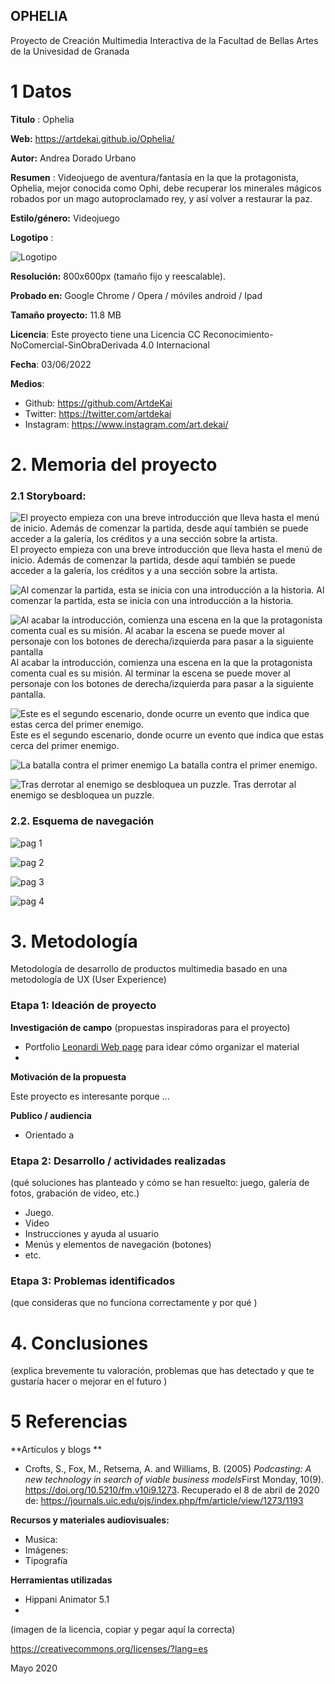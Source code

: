 ## OPHELIA

Proyecto de Creación Multimedia Interactiva de la  Facultad de Bellas Artes de la Univesidad de Granada



# 1 Datos 



**Titulo** : Ophelia

**Web:** https://artdekai.github.io/Ophelia/

**Autor:**  Andrea Dorado Urbano

**Resumen** : Videojuego de aventura/fantasía en la que la protagonista, Ophelia, mejor conocida como Ophi, debe recuperar los minerales mágicos robados por un mago autoproclamado rey, y así volver a restaurar la paz.

**Estilo/género:**  Videojuego

**Logotipo** :

![Logotipo](https://github.com/ArtdeKai/ArtdeKai.github.io/blob/master/Documentaci%C3%B3n%20Ophelia/logotipo.png)

**Resolución:** 800x600px (tamaño fijo y reescalable).

**Probado en:** Google Chrome / Opera / móviles android / Ipad

**Tamaño proyecto:** 11.8 MB

**Licencia**: Este proyecto tiene una Licencia CC Reconocimiento-NoComercial-SinObraDerivada 4.0 Internacional

**Fecha**: 03/06/2022

**Medios**:

- Github: https://github.com/ArtdeKai
- Twitter: https://twitter.com/artdekai
- Instagram: https://www.instagram.com/art.dekai/

# 2. Memoria del proyecto 

### 2.1 Storyboard: 

![El proyecto empieza con una breve introducción que lleva hasta el menú de inicio. Además de comenzar la partida, desde aquí también se puede acceder a la galería, los créditos y a una sección sobre la artista.  ](https://github.com/ArtdeKai/ArtdeKai.github.io/blob/master/Documentaci%C3%B3n%20Ophelia/Captura%20de%20pantalla%20%2867%29.png)
El proyecto empieza con una breve introducción que lleva hasta el menú de inicio. Además de comenzar la partida, desde aquí también se puede acceder a la galería, los créditos y a una sección sobre la artista.

![Al comenzar la partida, esta se inicia con una introducción a la historia.](https://github.com/ArtdeKai/ArtdeKai.github.io/blob/master/Documentaci%C3%B3n%20Ophelia/Captura%20de%20pantalla%20%2869%29.png)
Al comenzar la partida, esta se inicia con una introducción a la historia.

![Al acabar la introducción, comienza una escena en la que la protagonista comenta cual es su misión. Al acabar la escena se puede mover al personaje con los botones de derecha/izquierda para pasar a la siguiente pantalla](https://github.com/ArtdeKai/ArtdeKai.github.io/blob/master/Documentaci%C3%B3n%20Ophelia/Captura%20de%20pantalla%20%2871%29.png)
Al acabar la introducción, comienza una escena en la que la protagonista comenta cual es su misión. Al terminar la escena se puede mover al personaje con los botones de derecha/izquierda para pasar a la siguiente pantalla.

![Este es el segundo escenario, donde ocurre un evento que indica que estas cerca del primer enemigo.](https://github.com/ArtdeKai/ArtdeKai.github.io/blob/master/Documentaci%C3%B3n%20Ophelia/Captura%20de%20pantalla%20%2872%29.png)
Este es el segundo escenario, donde ocurre un evento que indica que estas cerca del primer enemigo.

![La batalla contra el primer enemigo](https://github.com/ArtdeKai/ArtdeKai.github.io/blob/master/Documentaci%C3%B3n%20Ophelia/Captura%20de%20pantalla%20%2873%29.png)
La batalla contra el primer enemigo.

![Tras derrotar al enemigo se desbloquea un puzzle.](https://github.com/ArtdeKai/ArtdeKai.github.io/blob/master/Documentaci%C3%B3n%20Ophelia/Captura%20de%20pantalla%20%2875%29.png)
Tras derrotar al enemigo se desbloquea un puzzle.

### 2.2. Esquema de navegación 

![pag 1](https://github.com/ArtdeKai/ArtdeKai.github.io/blob/master/Documentaci%C3%B3n%20Ophelia/Mapa%20de%20navegaci%C3%B3n/Storyboard_Teaser%20%281%29.jpg)

![pag 2](https://github.com/ArtdeKai/ArtdeKai.github.io/blob/master/Documentaci%C3%B3n%20Ophelia/Mapa%20de%20navegaci%C3%B3n/Storyboard_2.jpg)

![pag 3](https://github.com/ArtdeKai/ArtdeKai.github.io/blob/master/Documentaci%C3%B3n%20Ophelia/Mapa%20de%20navegaci%C3%B3n/Storyboard_3.jpg)

![pag 4](https://github.com/ArtdeKai/ArtdeKai.github.io/blob/master/Documentaci%C3%B3n%20Ophelia/Mapa%20de%20navegaci%C3%B3n/Storyboard_4.jpg)


# 3. Metodología

Metodología de desarrollo de productos multimedia basado en una metodología de UX (User Experience)



### Etapa 1: Ideación de proyecto

**Investigación de campo** (propuestas inspiradoras para el proyecto)

- Portfolio [Leonardi Web page](http://www.rleonardi.com/interactive-resume/) para idear cómo organizar el material
- 



**Motivación de la propuesta** 

Este  proyecto es interesante porque ... 



**Publico / audiencia**

- Orientado a 





### Etapa 2: Desarrollo / actividades realizadas

(qué soluciones has planteado y cómo se han resuelto: juego, galería de fotos, grabación de video, etc.)

- Juego. 
- Video 
- Instrucciones y ayuda al usuario 
- Menús y elementos de navegación (botones)
- etc.



### Etapa 3: Problemas identificados

(que consideras que no  funciona correctamente y por qué )



# 4. Conclusiones 

(explica brevemente tu valoración, problemas que has detectado y que te gustaría hacer o mejorar en el futuro )







# 5 Referencias 

**Artículos y blogs ** 

- Crofts, S., Fox, M., Retsema, A. and Williams, B. (2005) *Podcasting: A new technology in search of viable business models*First Monday, 10(9). https://doi.org/10.5210/fm.v10i9.1273. Recuperado el 8 de abril de 2020 de: https://journals.uic.edu/ojs/index.php/fm/article/view/1273/1193

**Recursos y materiales audiovisuales:**

* Musica:  
* Imágenes:  
* Tipografía

**Herramientas utilizadas**

- Hippani Animator 5.1
- 



(imagen de la licencia, copiar y pegar aquí la correcta)

https://creativecommons.org/licenses/?lang=es

Mayo 2020
